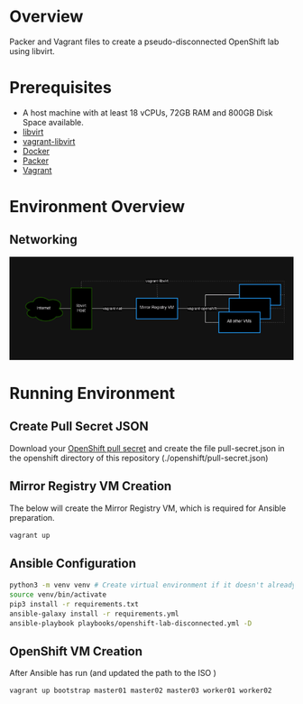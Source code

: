 # Overview

Packer and Vagrant files to create a pseudo-disconnected OpenShift lab using libvirt.

# Prerequisites

- A host machine with at least 18 vCPUs, 72GB RAM and 800GB Disk Space available.
- [libvirt](https://wiki.archlinux.org/title/libvirt)
- [vagrant-libvirt](https://vagrant-libvirt.github.io/vagrant-libvirt/)
- [Docker](https://docs.docker.com/engine/install/)
- [Packer](https://developer.hashicorp.com/packer/install)
- [Vagrant](https://developer.hashicorp.com/vagrant/docs/installation)

# Environment Overview

## Networking

![libvirt networking](./doc/libvirt%20networking.png "libvirt networking")

# Running Environment

## Create Pull Secret JSON

Download your [OpenShift pull secret](https://console.redhat.com/openshift/install/pull-secret) and create the file pull-secret.json in the openshift directory of this repository (./openshift/pull-secret.json)

## Mirror Registry VM Creation

The below will create the Mirror Registry VM, which is required for Ansible preparation.

```bash
vagrant up
```

## Ansible Configuration

```bash
python3 -m venv venv # Create virtual environment if it doesn't already exist
source venv/bin/activate
pip3 install -r requirements.txt
ansible-galaxy install -r requirements.yml
ansible-playbook playbooks/openshift-lab-disconnected.yml -D
```

## OpenShift VM Creation

After Ansible has run (and updated the path to the ISO )

```bash
vagrant up bootstrap master01 master02 master03 worker01 worker02
```

